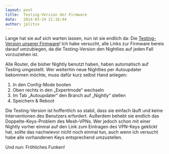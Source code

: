 ```yaml
---
layout: post
title:  Testing-Version der Firmware
date:   2014-03-24 21:16:44
author: jplitza
---
```


Lange hat sie auf sich warten lassen, nun ist sie endlich da: Die [Testing-Version unserer Firmware](http://downloads.bremen.freifunk.net/firmware/testing/)! Ich habe versucht, alle Links zur Firmware bereis darauf umzubiegen, da die Testing-Version den Nightlies auf jeden Fall vorzuziehen ist.

Alle Router, die bisher Nightly benutzt haben, haben automatisch auf Testing umgestellt. Wer weiterhin neue Nightlies per Autoupdater bekommen möchte, muss dafür kurz selbst Hand anlegen:

1. In den Config-Mode booten
2. Oben rechts in den „Expertmode“ wechseln
3. Im Tab „Autoupdater“ den Branch auf „Nightly“ stellen
4. Speichern & Reboot

Die Testing-Version ist hoffentlich so stabil, dass sie einfach läuft und keine Interventionen des Benutzers erfordert. Außerdem behebt sie endlich das Doppelte-Keys-Problem des Mesh-VPNs. Wer jedoch schon mit einer Nightly vorher einmal auf den Link zum Eintragen des VPN-Keys geklickt hat, sollte das nachwievor nicht noch einmal tun, auch wenn ich versucht habe alle vorhandenen Keys entsprechend umzustellen.

Und nun: Fröhliches Funken!
